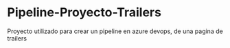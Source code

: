 # Pipeline-Proyecto-Trailers
Proyecto utilizado para crear un pipeline en azure devops, de  una pagina de trailers
